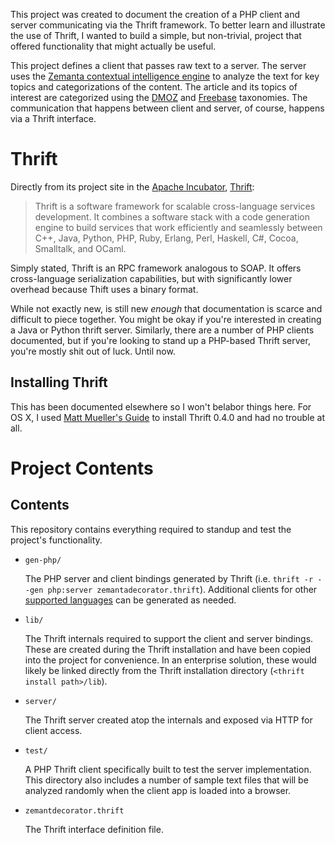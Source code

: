 This project was created to document the creation of a PHP client and server communicating via the Thrift framework. To better learn and illustrate the use of Thrift, I wanted to build a simple, but non-trivial, project that offered functionality that might actually be useful.

This project defines a client that passes raw text to a server. The server uses the [Zemanta contextual intelligence engine](http://zemanta.com) to analyze the text for key topics and categorizations of the content. The article and its topics of interest are categorized using the [DMOZ](http://dmoz.org) and [Freebase](http://freebase.com) taxonomies. The communication that happens between client and server, of course, happens via a Thrift interface.

# Thrift

Directly from its project site in the [Apache Incubator](http://incubator.apache.org), [Thrift](http://incubator.apache.org/thrift/):

> Thrift is a software framework for scalable cross-language services development. It combines a software stack with a code generation engine to build services that work efficiently and seamlessly between C++, Java, Python, PHP, Ruby, Erlang, Perl, Haskell, C#, Cocoa, Smalltalk, and OCaml.

Simply stated, Thrift is an RPC framework analogous to SOAP. It offers cross-language serialization capabilities, but with significantly lower overhead because Thift uses a binary format.

While not exactly new, is still new _enough_ that documentation is scarce and difficult to piece together. You might be okay if you're interested in creating a Java or Python thrift server. Similarly, there are a number of PHP clients documented, but if you're looking to stand up a PHP-based Thrift server, you're mostly shit out of luck. Until now.

## Installing Thrift

This has been documented elsewhere so I won't belabor things here. For OS X, I used [Matt Mueller's Guide](http://mattmueller.me/blog/installing-thrift-on-snow-leopard) to install Thrift 0.4.0 and had no trouble at all.

# Project Contents

## Contents

This repository contains everything required to standup and test the project's functionality.

* `gen-php/`

    The PHP server and client bindings generated by Thrift (i.e. `thrift -r --gen php:server zemantadecorator.thrift`). Additional clients for other [supported languages](http://wiki.apache.org/thrift/LanguageSupport) can be generated as needed.

* `lib/`

    The Thrift internals required to support the client and server bindings. These are created during the Thrift installation and have been copied into the project for convenience. In an enterprise solution, these would likely be linked directly from the Thrift installation directory (`<thrift install path>/lib`).

* `server/`

    The Thrift server created atop the internals and exposed via HTTP for client access.

* `test/`

    A PHP Thrift client specifically built to test the server implementation. This directory also includes a number of sample text files that will be analyzed randomly when the client app is loaded into a browser.

* `zemantdecorator.thrift`

    The Thrift interface definition file.
